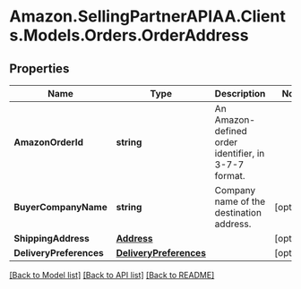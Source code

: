 # Amazon.SellingPartnerAPIAA.Clients.Models.Orders.OrderAddress
## Properties

Name | Type | Description | Notes
------------ | ------------- | ------------- | -------------
**AmazonOrderId** | **string** | An Amazon-defined order identifier, in 3-7-7 format. | 
**BuyerCompanyName** | **string** | Company name of the destination address. | [optional] 
**ShippingAddress** | [**Address**](Address.md) |  | [optional] 
**DeliveryPreferences** | [**DeliveryPreferences**](DeliveryPreferences.md) |  | [optional] 

[[Back to Model list]](../README.md#documentation-for-models) [[Back to API list]](../README.md#documentation-for-api-endpoints) [[Back to README]](../README.md)

